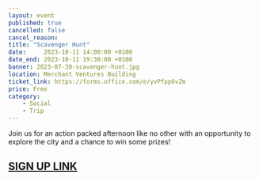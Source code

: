 ```yaml
---
layout: event
published: true
cancelled: false
cancel_reason:
title: "Scavenger Hunt"
date:     2023-10-11 14:00:00 +0100
date_end: 2023-10-11 19:30:00 +0100
banner: 2023-07-30-scavenger-hunt.jpg
location: Merchant Ventures Building
ticket_link: https://forms.office.com/e/yvPfpp6vZm
price: Free
category:
    - Social
    - Trip
---
```


Join us for an action packed afternoon like no other with an opportunity to explore the city and a chance to win some prizes!

## [SIGN UP LINK](https://forms.office.com/e/yvPfpp6vZm)